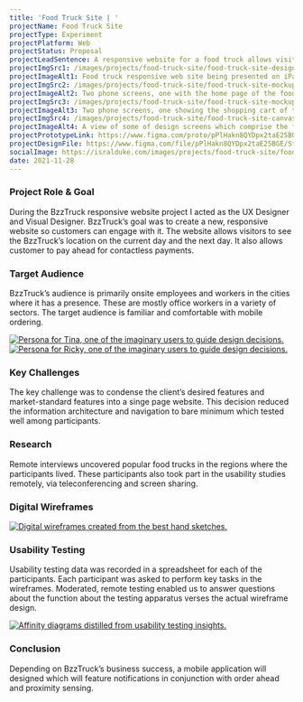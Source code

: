 ```yaml
---
title: 'Food Truck Site | '
projectName: Food Truck Site
projectType: Experiment
projectPlatform: Web
projectStatus: Proposal
projectLeadSentence: A responsive website for a food truck allows visitors to find its daily location and pay ahead.
projectImgSrc1: /images/projects/food-truck-site/food-truck-site-designed-isral-duke.jpg
projectImageAlt1: Food truck responsive web site being presented on iPads and iPhones.
projectImgSrc2: /images/projects/food-truck-site/food-truck-site-mockups-designed-isral-duke-set-2.png
projectImageAlt2: Two phone screens, one with the home page of the food truck site, and the other phone with the food detail screen.
projectImgSrc3: /images/projects/food-truck-site/food-truck-site-mockups-designed-isral-duke-set-3.png
projectImageAlt3: Two phone screens, one showing the shopping cart of the food truck site, and other with the order confirmation.
projectImgSrc4: /images/projects/food-truck-site/food-truck-site-canvas-designed-isral-duke.jpg
projectImageAlt4: A view of some of design screens which comprise the food truck site.
projectPrototypeLink: https://www.figma.com/proto/pPlHakn8QYDpx2taE25BGE/Street-Food-Vendor?page-id=418%3A151920&node-id=67%3A1184&viewport=241%2C48%2C0.5&scaling=scale-down&starting-point-node-id=67%3A1184
projectDesignFile: https://www.figma.com/file/pPlHakn8QYDpx2taE25BGE/Street-Food-Vendor?node-id=418%3A129636
socialImage: https://isralduke.com/images/projects/food-truck-site/food-truck-site-designed-isral-duke.jpg
date: 2021-11-28
---
```


### Project Role & Goal

During the BzzTruck responsive website project I acted as the UX Designer and Visual Designer. BzzTruck’s goal was to create a new, responsive website so customers can engage with it. The website allows visitors to see the BzzTruck’s location on the current day and the next day. It also allows customer to pay ahead for contactless payments.

### Target Audience

BzzTruck’s audience is primarily onsite employees and workers in the cities where it has a presence. These are mostly office workers in a variety of sectors. The target audience is familiar and comfortable with mobile ordering.

<a href="/images/projects/food-truck-site/food-truck-site-personas-isral-duke-1.jpg">
    <img src="/images/projects/food-truck-site/food-truck-site-personas-isral-duke-1.jpg" alt="Persona for Tina, one of the imaginary users to guide design decisions.">
</a>
<a href="/images/projects/food-truck-site/food-truck-site-personas-isral-duke-2.jpg">
    <img src="/images/projects/food-truck-site/food-truck-site-personas-isral-duke-2.jpg" alt="Persona for Ricky, one of the imaginary users to guide design decisions.">
</a>

### Key Challenges

The key challenge was to condense the client’s desired features and market-standard features into a singe page website. This decision reduced the information architecture and navigation to bare minimum which tested well among participants.

### Research

Remote interviews uncovered popular food trucks in the regions where the participants lived. These participants also took part in the usability studies remotely, via teleconferencing and screen sharing.

### Digital Wireframes

<a href="/images/projects/food-truck-site/food-truck-site-wireframes-designed-isral-duke.png">
    <img alt="Digital wireframes created from the best hand sketches." src="/images/projects/food-truck-site/food-truck-site-wireframes-designed-isral-duke.png">
</a>

### Usability Testing

Usability testing data was recorded in a spreadsheet for each of the participants. Each participant was asked to perform key tasks in the wireframes. Moderated, remote testing enabled us to answer questions about the function about the testing apparatus verses the actual wireframe design.

<a href="/images/projects/food-truck-site/food-truck-site-usability-testing-performed-isral-duke.png">
    <img alt="Affinity diagrams distilled from usability testing insights." src="/images/projects/food-truck-site/food-truck-site-usability-testing-performed-isral-duke.png">
</a>

### Conclusion

Depending on BzzTruck’s business success, a mobile application will designed which will feature notifications in conjunction with order ahead and proximity sensing.
